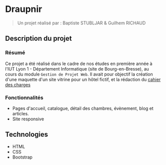 # Draupnir

> Un projet réalisé par : Baptiste STUBLJAR & Guilhem RICHAUD

## Description du projet

### Résumé
Ce projet a été réalisé dans le cadre de nos études en première année à l'IUT Lyon 1 - Département Informatique (site de Bourg-en-Bresse), au cours du module `Gestion de Projet Web`. Il avait pour objectif la création d'une maquette d'un site vitrine pour un hôtel fictif, et la rédaction du [cahier des charges](RICHAUD%20Guilhem%20&%20STUBLJAR%20Baptiste%20-%20G2.2%20-%20Cahier%20des%20Charges.pdf)

### Fonctionnalités

* Pages d'accueil, catalogue, détail des chambres, évènement, blog et articles.
* Site responsive

## Technologies

* HTML
* CSS
* Bootstrap
